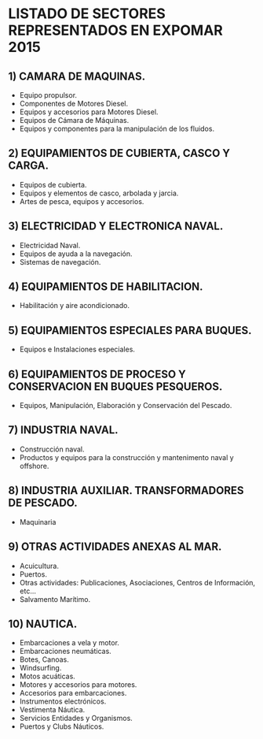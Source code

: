 # LISTADO DE SECTORES REPRESENTADOS EN EXPOMAR 2015

## 1) CAMARA DE MAQUINAS.

- Equipo propulsor.
- Componentes de Motores Diesel.
- Equipos y accesorios para Motores Diesel.
- Equipos de Cámara de Máquinas.
- Equipos y componentes para la manipulación de los fluidos.

## 2) EQUIPAMIENTOS DE CUBIERTA, CASCO Y CARGA.

- Equipos de cubierta.
- Equipos y elementos de casco, arbolada y jarcia.
- Artes de pesca, equipos y accesorios.

## 3) ELECTRICIDAD Y ELECTRONICA NAVAL.

- Electricidad Naval.
- Equipos de ayuda a la navegación.
- Sistemas de navegación.

## 4) EQUIPAMIENTOS DE HABILITACION.

- Habilitación y aire acondicionado.

## 5) EQUIPAMIENTOS ESPECIALES PARA BUQUES.

- Equipos e Instalaciones especiales.

## 6) EQUIPAMIENTOS DE PROCESO Y CONSERVACION EN BUQUES PESQUEROS.

- Equipos, Manipulación, Elaboración y Conservación del Pescado.

## 7) INDUSTRIA NAVAL.

- Construcción naval.
- Productos y equipos para la construcción y mantenimento naval y offshore.

## 8) INDUSTRIA AUXILIAR. TRANSFORMADORES DE PESCADO.

- Maquinaria

## 9) OTRAS ACTIVIDADES ANEXAS AL MAR.

- Acuicultura.
- Puertos.
- Otras actividades: Publicaciones, Asociaciones, Centros de Información, etc...
- Salvamento Marítimo.

## 10) NAUTICA.

- Embarcaciones a vela y motor.
- Embarcaciones neumáticas.
- Botes, Canoas.
- Windsurfing.
- Motos acuáticas.
- Motores y accesorios para motores.
- Accesorios para embarcaciones.
- Instrumentos electrónicos.
- Vestimenta Náutica.
- Servicios Entidades y Organismos.
- Puertos y Clubs Náuticos.
